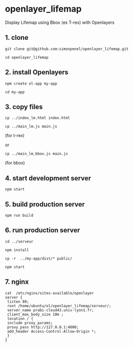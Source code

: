 # openlayer_lifemap
Display Lifemap using Bbox (ex T-rex) with Openlayers


## 1. clone 

`git clone git@github.com:simonpenel/openlayer_lifemap.git`

`cd openlayer_lifemap`

## 2. install Openlayers

`npm create ol-app my-app`

`cd my-app`

## 3. copy files 

`cp ../index_lm.html index.html`

`cp ../main_lm.js main.js`

(for t-rex)

or 

`cp ../main_lm_bbox.js main.js`

(for bbox)

## 4. start development server

`npm start`

## 5. build production server

`npm run build`

## 6. run production server

`cd ../serveur`

`npm install`

`cp -r  ../my-app/dist/* public/`

`npm start`

## 7. nginx

    cat  /etc/nginx/sites-available/openlayer 
    server {
     listen 80;
     root /home/ubuntu/ol/openlayer_lifemap/serveur/;
     server_name prabi-cloud43.univ-lyon1.fr;
     client_max_body_size 10m ;
     location / {
     include proxy_params;
     proxy_pass http://127.0.0.1:4000;
     add_header Access-Control-Allow-Origin *;
     }
    }


